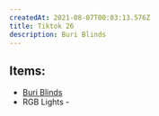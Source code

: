 ```yaml
---
createdAt: 2021-08-07T00:03:13.576Z
title: Tiktok 26
description: Buri Blinds
---
```

## Items: 

* [Buri Blinds](https://shopee.ph/product/322698890/5275832256?smtt=0.89058394-1628294671.5)
* RGB Lights -